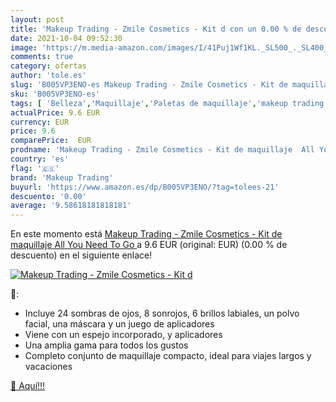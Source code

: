 ```yaml
---
layout: post
title: 'Makeup Trading - Zmile Cosmetics - Kit d con un 0.00 % de descuento'
date: 2021-10-04 09:52:30
image: 'https://m.media-amazon.com/images/I/41Puj1Wf1KL._SL500_._SL400_.jpg'
comments: true
category: ofertas
author: 'tole.es'
slug: 'B005VP3ENO-es Makeup Trading - Zmile Cosmetics - Kit de maquillaje All...'
sku: 'B005VP3ENO-es'
tags: [ 'Belleza','Maquillaje','Paletas de maquillaje','makeup trading','maquillaje', ]
actualPrice: 9.6 EUR
currency: EUR
price: 9.6
comparePrice:  EUR
prodname: 'Makeup Trading - Zmile Cosmetics - Kit de maquillaje  All You Need To Go '
country: 'es'
flag: '🇪🇸'
brand: 'Makeup Trading'
buyurl: 'https://www.amazon.es/dp/B005VP3ENO/?tag=tolees-21'
descuento: '0.00'
average: '9.58618181818181'
---
```


En este momento está [Makeup Trading - Zmile Cosmetics - Kit de maquillaje  All You Need To Go ](https://www.amazon.es/dp/B005VP3ENO/?tag=tolees-21) a 9.6 EUR (original:  EUR) (0.00 %  de descuento) en el siguiente enlace!

[![Makeup Trading - Zmile Cosmetics - Kit d](https://m.media-amazon.com/images/I/41Puj1Wf1KL._SL500_._SL400_.jpg)](https://www.amazon.es/dp/B005VP3ENO/?tag=tolees-21)

🔎:

- Incluye 24 sombras de ojos, 8 sonrojos, 6 brillos labiales, un polvo facial, una máscara y un juego de aplicadores
- Viene con un espejo incorporado, y aplicadores
- Una amplia gama para todos los gustos
- Completo conjunto de maquillaje compacto, ideal para viajes largos y vacaciones

[🛒 Aquí!!!](https://www.amazon.es/dp/B005VP3ENO/?tag=tolees-21)
